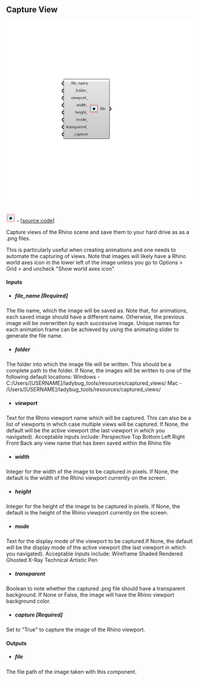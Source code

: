 ## Capture View

![](../../images/components/Capture_View.png)

![](../../images/icons/Capture_View.png) - [[source code]](https://github.com/ladybug-tools/ladybug-grasshopper/blob/master/ladybug_grasshopper/src//LB%20Capture%20View.py)


Capture views of the Rhino scene and save them to your hard drive as as a .png files. 

This is particularly useful when creating animations and one needs to automate the capturing of views. Note that images will likely have a Rhino world axes icon in the lower left of the image unless you go to Options > Grid > and uncheck "Show world axes icon". 



#### Inputs
* ##### file_name [Required]
The file name, which the image will be saved as. Note that, for animations, each saved image should have a different name. Otherwise, the previous image will be overwritten by each successive image. Unique names for each animation frame can be achieved by using the animating slider to generate the file name. 
* ##### folder 
The folder into which the image file will be written. This should be a complete path to the folder. If None, the images will be written to one of the following default locations: 
Windows - C:/Users/[USERNAME]/ladybug_tools/resources/captured_views/ Mac - /Users/[USERNAME]/ladybug_tools/resources/captured_views/ 
* ##### viewport 
Text for the Rhino viewport name which will be captured. This can also be a list of viewports in which case multiple views will be captured. If None, the default will be the active viewport (the last viewport in which you navigated). Acceptable inputs include: 
Perspective Top Bottom Left Right Front Back any view name that has been saved within the Rhino file 
* ##### width 
Integer for the width of the image to be captured in pixels. If None, the default is the width of the Rhino viewport currently on the screen. 
* ##### height 
Integer for the height of the image to be captured in pixels. If None, the default is the height of the Rhino viewport currently on the screen. 
* ##### mode 
Text for the display mode of the viewport to be captured.If None, the default will be the display mode of the active viewport (the last viewport in which you navigated). Acceptable inputs include: 
Wireframe Shaded Rendered Ghosted X-Ray Technical Artistic Pen 
* ##### transparent 
Boolean to note whether the captured .png file should have a transparent background. If None or False, the image will have the Rhino viewport background color. 
* ##### capture [Required]
Set to "True" to capture the image of the Rhino viewport. 

#### Outputs
* ##### file
The file path of the image taken with this component. 